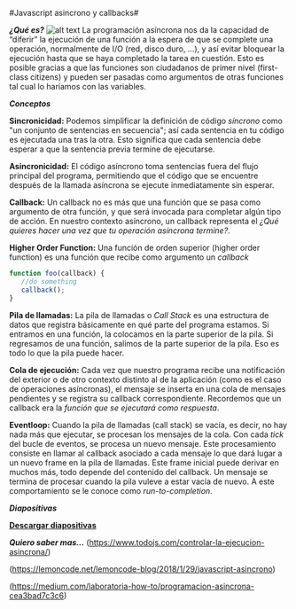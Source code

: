 #Javascript asincrono y callbacks#

***¿Qué es?***
![alt text](https://camo.githubusercontent.com/c52b058fddead54a1557e71a1a97852b3bdd1c76/68747470733a2f2f7363722e7361642e737570696e666f2e636f6d2f61727469636c65732f7265736f75726365732f3136343836322f323230342f312e706e67)
La programación asíncrona nos da la capacidad de “diferir” la ejecución de una función a la espera de que se complete una operación, normalmente de I/O (red, disco duro, …), y así evitar bloquear la ejecución hasta que se haya completado la tarea en cuestión. Esto es posible gracias a que las funciones son ciudadanos de primer nivel (first-class citizens) y pueden ser pasadas como argumentos de otras funciones tal cual lo haríamos con las variables.

***Conceptos***

**Sincronicidad:** Podemos simplificar la definición de código *síncrono* como "un conjunto de sentencias en secuencia"; así cada sentencia en tu código es ejecutada una tras la otra. Esto significa que cada sentencia debe esperar a que la sentencia previa termine de ejecutarse. 

**Asincronicidad:** El código asíncrono toma sentencias fuera del flujo principal del programa, permitiendo que el código que se encuentre después de la llamada asíncrona se ejecute inmediatamente sin esperar.

**Callback:** Un callback no es más que una función que se pasa como argumento de otra función, y que será invocada para completar algún tipo de acción. En nuestro contexto asíncrono, un callback representa el *¿Qué quieres hacer una vez que tu operación asíncrona termine?*.  

**Higher Order Function:** Una función de orden superior (higher order function) es una función que recibe como argumento un *callback*

```javascript
function foo(callback) { 
   //do something
   callback();
}
```

**Pila de llamadas:** La pila de llamadas o *Call Stack* es una estructura de datos que registra básicamente en qué parte del programa estamos. Si entramos en una función, la colocamos en la parte superior de la pila. Si regresamos de una función, salimos de la parte superior de la pila. Eso es todo lo que la pila puede hacer.

**Cola de ejecución:** Cada vez que nuestro programa recibe una notificación del exterior o de otro contexto distinto al de la aplicación (como es el caso de operaciones asíncronas), el mensaje se inserta en una cola de mensajes pendientes y se registra su callback correspondiente. Recordemos que un callback era la *función que se ejecutará como respuesta*.

**Eventloop:** Cuando la pila de llamadas (call stack) se vacía, es decir, no hay nada más que ejecutar, se procesan los mensajes de la cola. Con cada *tick* del bucle de eventos, se procesa un nuevo mensaje. Este procesamiento consiste en llamar al callback asociado a cada mensaje lo que dará lugar a un nuevo frame en la pila de llamadas. Este frame inicial puede derivar en muchos más, todo depende del contenido del callback. Un mensaje se termina de procesar cuando la pila vuleve a estar vacía de nuevo. A este comportamiento se le conoce como *run-to-completion*.

***Diapositivas***

[**Descargar diapositivas**](https://raw.githubusercontent.com/devfmx/cinta-roja/master/3_async/JS_ASYNC.pdf)

***Quiero saber mas...***
(https://www.todojs.com/controlar-la-ejecucion-asincrona/)

(https://lemoncode.net/lemoncode-blog/2018/1/29/javascript-asincrono)

(https://medium.com/laboratoria-how-to/programacion-asincrona-cea3bad7c3c6)